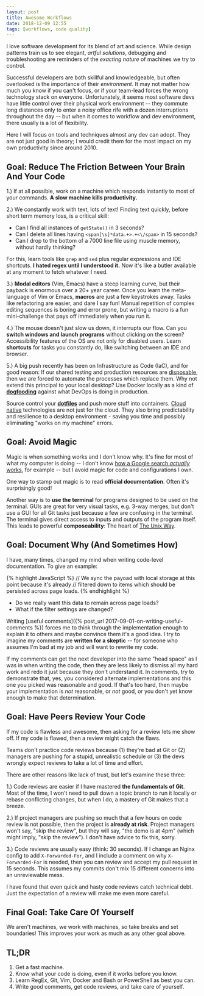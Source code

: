 ```yaml
---
layout: post
title: Awesome Workflows
date: 2018-12-09 12:55
tags: [workflows, code quality]
---
```


I love software development for its blend of art and science. While design
patterns train us to see elegant, *artful solutions*, debugging and
troubleshooting are reminders of the *exacting nature* of machines we
try to control.

Successful developers are both skillful and knowledgeable, but often
overlooked is the importance of their *environment*. It may not matter how
much you know if you can't focus, or if your team-lead forces the wrong
technology stack on everyone. Unfortunately, it seems most software
devs have little control over their physical work environment -- they
commute long distances only to enter a noisy office rife with a dozen
interruptions throughout the day -- but when it comes to workflow and dev
environment, there usually is a lot of flexibility.

Here I will focus on tools and techniques almost any dev can adopt.
They are not just good in theory; I would credit them for the most impact
on my own productivity since around 2010.

## Goal: Reduce The Friction Between Your Brain And Your Code

1.) If at all possible, work on a machine which responds instantly to most of
your commands. **A slow machine kills productivity.**

2.) We constantly work with text, lots of text! Finding text quickly,
before short term memory loss, is a critical skill:

* Can I find all instances of `getState()` in 3 seconds?
* Can I delete all lines having `<span[\s]*data.+>.+<\/span>` in 15 seconds?
* Can I drop to the bottom of a 7000 line file using muscle memory, without
  hardly thinking?

For this, learn tools like `grep` and `sed` plus regular expressions and IDE
shortcuts. **I hated regex until I understood it.** Now it's like a butler
available at any moment to fetch whatever I need.

3.) **Modal editors** (Vim, Emacs) have a steep learning curve, but their
payback is enormous over a 20+ year career. Once you learn the meta-language
of Vim or Emacs, **macros** are just a few keystrokes away. Tasks like
refactoring are easier, and dare I say fun! Manual repetition of complex
editing sequences is boring and error prone, but writing a macro is a fun
mini-challenge that pays off immediately when you run it.

4.) The mouse doesn't just slow us down, it interrupts our flow. Can you
**switch windows and launch programs** without clicking on the screen?
Accessibility features of the OS are not only for disabled users. Learn
**shortcuts** for tasks you constantly do, like switching between an IDE
and browser.

5.) A big push recently has been on Infrastructure as Code (IaC), and for good
reason: If our shared testing and production resources are
[disposable](https://medium.com/@Joachim8675309/devops-concepts-pets-vs-cattle-2380b5aab313),
then we are forced to automate the processes which replace them. Why not
extend this principal to your local desktop? Use Docker locally as a kind of
[**dogfooding**](https://en.wikipedia.org/wiki/Eating_your_own_dog_food) against
what DevOps is doing in production.

Source control your [**dotfiles**](https://github.com/robert-claypool/dotfiles)
and push more stuff into containers. [Cloud native](https://www.cncf.io/)
technologies are not just for the cloud. They also bring predictability and
resilience to a desktop environment - saving you time and possibly
eliminating "works on my machine" errors.

## Goal: Avoid Magic

Magic is when something works and I don't know why. It's fine for most of
what my computer is doing -- I don't know
[how a Google search *actually* works](https://github.com/alex/what-happens-when),
for example -- but I avoid magic for code and configurations I own.

One way to stamp out magic is to read **official documentation**. Often it's
surprisingly good!

Another way is to **use the terminal** for programs designed to be used on
the terminal. GUIs are great for very visual tasks, e.g. 3-way merges, but
don't use a GUI for all Git tasks just because a few are confusing in the
terminal. The terminal gives direct access to inputs and outputs of the program
itself. This leads to powerful **composeability**: The heart of
[The Unix Way](https://dev.to/gypsydave5/the-unix-way-or-why-you-actually-want-to-use-vim-3n8p).

## Goal: Document Why (And Sometimes How)

I have, many times, changed my mind when writing code-level documentation.
To give an example:

{% highlight JavaScript %}
// We sync the payoad with local storage at this point because it's already
// filtered down to items which should be persisted across page loads.
{% endhighlight %}

* Do we really want this data to remain across page loads?
* What if the filter settings are changed?

Writing [useful comments]({% post_url 2017-09-01-on-writing-useful-comments %})
forces me to think through the implementation enough to explain it to others
and maybe convince them it's a good idea. I try to imagine my comments
are **written for a skeptic** -- for someone who assumes I'm bad at my job
and will want to rewrite my code.

If my comments can get the next developer into the same "head space" as I was
in when writing the code, then they are less likely to dismiss all my hard
work and redo it just because they don't understand it. In comments,
try to demonstrate that, yes, you considered alternate implementations and
this one you picked was reasonable and good. If that's too hard, then maybe
your implementation is *not* reasonable, or *not* good, or you don't yet know
enough to make that determination.

## Goal: Have Peers Review Your Code

If my code is flawless and awesome, then asking for a review lets
me show off. If my code is flawed, then a review might catch the flaws.

Teams don't practice code reviews because (1) they're bad at Git
or (2) managers are pushing for a stupid, unrealistic schedule
or (3) the devs wrongly expect reviews to take a lot of time and effort.

There are other reasons like lack of trust, but let's examine these
three:

1.) Code reviews are easier if I have mastered **the fundamentals of Git**.
Most of the time, I won't need to pull down a topic branch to
run it locally or rebase conflicting changes, but when I do, a mastery
of Git makes that a breeze.

2.) If project managers are pushing so much that a few hours
on code review is not possible, then the project is **already at risk**.
Project managers won't say, "skip the review", but they will
say, "the demo is at 4pm" (which might imply, "skip the review").
I don't have advice to fix this, sorry.

3.) Code reviews are usually easy (think: 30 seconds). If I change an
Nginx config to add `X-Forwarded-For`, and I include a comment on
why `X-Forwarded-For` is needed, then you can review and accept my
pull request in 15 seconds. This assumes my commits don't mix
15 different concerns into an unreviewable mess.

I have found that even quick and hasty code reviews catch technical
debt. Just the expectation of a review will make me even more careful.

## Final Goal: Take Care Of Yourself

We aren't machines, we work with machines, so take breaks and set boundaries!
This improves your work as much as any other goal above.

## TL;DR

1. Get a fast machine.
2. Know what your code is doing, even if it works before you know.
3. Learn RegEx, Git, Vim, Docker and Bash or PowerShell as best you can.
4. Write good comments, get code reviews, and take care of yourself.

